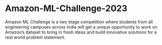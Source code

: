 # Amazon-ML-Challenge-2023
Amazon ML Challenge is a two stage competition where students from all engineering campuses across India will get a unique opportunity to work on Amazon’s dataset to bring in fresh ideas and build innovative solutions for a real world problem statement. 
